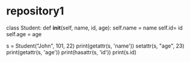 # repository1
class Student:
     def __init__(self, name, id, age):
        self.name = name
        self.id= id
        self.age = age

s = Student("John", 101, 22)
print(getattr(s, 'name'))
setattr(s, "age", 23)
print(getattr(s, 'age'))
print(hasattr(s, 'id'))
print(s.id)

